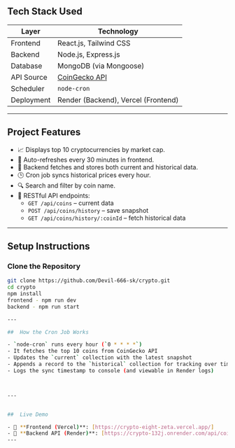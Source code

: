 ## Tech Stack Used

| Layer      | Technology                                  |
| ---------- | ------------------------------------------- |
| Frontend   | React.js, Tailwind CSS                      |
| Backend    | Node.js, Express.js                         |
| Database   | MongoDB (via Mongoose)                      |
| API Source | [CoinGecko API](https://www.coingecko.com/) |
| Scheduler  | `node-cron`                                 |
| Deployment | Render (Backend), Vercel (Frontend)         |

---

## Project Features

- 📈 Displays top 10 cryptocurrencies by market cap.
- 🔄 Auto-refreshes every 30 minutes in frontend.
- 💾 Backend fetches and stores both current and historical data.
- 🕒 Cron job syncs historical prices every hour.
- 🔍 Search and filter by coin name.
- 📡 RESTful API endpoints:
  - `GET /api/coins` – current data
  - `POST /api/coins/history` – save snapshot
  - `GET /api/coins/history/:coinId` – fetch historical data 

---

## Setup Instructions

###  Clone the Repository

```bash
git clone https://github.com/Devil-666-sk/crypto.git
cd crypto
npm install
frontend - npm run dev
backend - npm run start

---

##  How the Cron Job Works

- `node-cron` runs every hour (`0 * * * *`)
- It fetches the top 10 coins from CoinGecko API
- Updates the `current` collection with the latest snapshot
- Appends a record to the `historical` collection for tracking over time
- Logs the sync timestamp to console (and viewable in Render logs)



---


##  Live Demo

- 🔗 **Frontend (Vercel)**: [https://crypto-eight-zeta.vercel.app/]
- 🔗 **Backend API (Render)**: [https://crypto-132j.onrender.com/api/coins]
---



